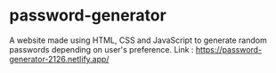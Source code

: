 # password-generator

A website made using HTML, CSS and JavaScript to generate random passwords depending on user's preference.
Link : https://password-generator-2126.netlify.app/
